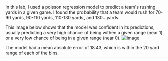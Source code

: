 In this lab, I used a poisson regression model to predict a team's rushing yards in a given game.  I found the probability that a team would rush for 70-90 yards, 90-110 yards, 110-130 yards, and 130+ yards.

This image below shows that the model was confident in its predictions, usually predicting a very high chance of being withen a given range (near 1) or a very low chance of being in a given range (near 0).
![image](https://github.com/user-attachments/assets/1c2e5528-bc96-4826-b811-8b92c7114f54)

The model had a mean absolute error of 18.43, which is within the 20 yard range of each of the bins.
